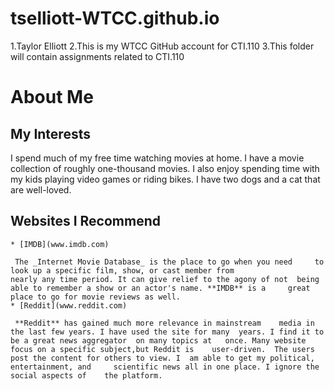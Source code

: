 # tselliott-WTCC.github.io

1.Taylor Elliott
2.This is my WTCC GitHub account for CTI.110
3.This folder will contain assignments related to CTI.110

# About Me
## My Interests  
 I spend much of my free time watching movies at home.  I have a movie collection of roughly one-thousand movies.  I also enjoy spending time with my kids playing video games or riding bikes.  I have two dogs and a cat that are well-loved.
## Websites I Recommend
	* [IMDB](www.imdb.com)

	 The _Internet Movie Database_ is the place to go when you need   	to look up a specific film, show, or cast member from   
	nearly any time period. It can give relief to the agony of not 	being able to remember a show or an actor's name. **IMDB** is a 	great place to go for movie reviews as well.
	* [Reddit](www.reddit.com)

	 **Reddit** has gained much more relevance in mainstream 	media in the last few years. I have used the site for many 	years. I find it to be a great news aggregator	on many topics at 	once. Many website focus on a specific subject,but Reddit is 	user-driven.  The users post the content for others to view. I 	am able to get my political, entertainment, and 	scientific news all in one place. I ignore the social aspects of 	the platform.  	  